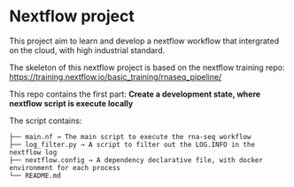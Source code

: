 # Nextflow project

This project aim to learn and develop a nextflow workflow that intergrated on the cloud, with high industrial standard.

The skeleton of this nextflow project is based on the nextflow training repo: https://training.nextflow.io/basic_training/rnaseq_pipeline/

This repo contains the first part: **Create a development state, where nextflow script is execute locally**

The script contains:
```
├── main.nf → The main script to execute the rna-seq workflow
├── log_filter.py → A script to filter out the LOG.INFO in the nextflow log
├── nextflow.config → A dependency declarative file, with docker environment for each process
└── README.md
```
